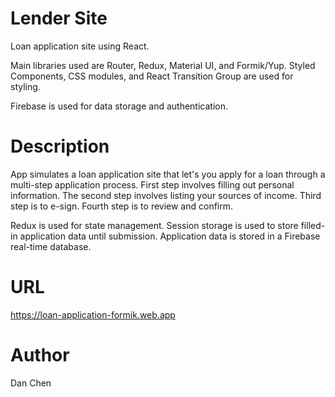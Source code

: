 # Lender Site

Loan application site using React.

Main libraries used are Router, Redux, Material UI, and Formik/Yup. Styled Components, CSS modules, and React Transition Group are used for styling.

Firebase is used for data storage and authentication.

# Description

App simulates a loan application site that let's you apply for a loan through a multi-step application process. First step involves filling out personal information. The second step involves listing your sources of income. Third step is to e-sign. Fourth step is to review and confirm.

Redux is used for state management. Session storage is used to store filled-in application data until submission. Application data is stored in a Firebase real-time database.

# URL

https://loan-application-formik.web.app

# Author

Dan Chen
